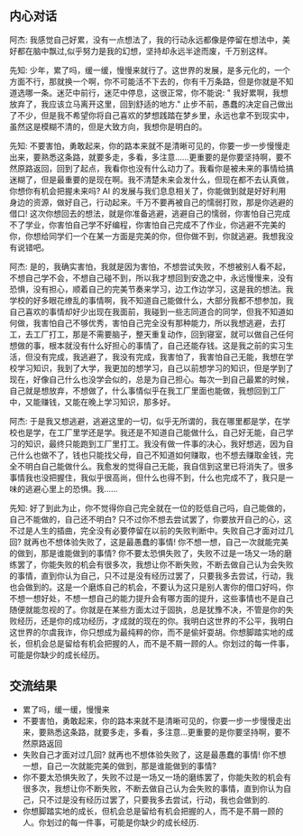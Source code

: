 ## 内心对话

阿杰: 我感觉自己好累，没有一点想法了，我的行动永远都像是停留在想法中，美好都在脑中飘过,似乎努力是我的幻想，坚持却永远半途而废，千万别这样。

先知: 少年，累了吗，缓一缓，慢慢来就行了。这世界的发展，是多元化的，一个方面不行，那就换一个啊，你不可能活不下去的，你有千万条路，但是你就是不知道选哪一条。迷茫中前行，迷茫中停息，这很正常，你不能说: " 我好累啊，我想放弃了，我应该立马离开这里，回到舒适的地方." 止步不前，愚蠢的决定自己做出了不少，但是我不希望你将自己喜欢的梦想践踏在梦乡里，永远也拿不到现实中，虽然这是模糊不清的，但是大致方向，我想你是明白的。

先知: 不要害怕，勇敢起来，你的路本来就不是清晰可见的，你要一步一步慢慢走出来，要熟悉这条路，就要多走，多看，多注意……更重要的是你要坚持啊，要不然原路返回，回到了起点，我看你也没有什么动力了。我看你是被未来的事情给搞迷糊了，但是最重要的是现在啊。我不清楚未来会发什么，但现在都不去认真做，你想你有机会把握未来吗? AI 的发展与我们息息相关了，你能做到就是好好利用身边的资源，做好自己，行动起来。千万不要再被自己的懦弱打败，那是你逃避的借口! 这次你想回去的想法，就是你准备逃避，逃避自己的懦弱，你害怕自己完成不了学业，你害怕自己学不好编程，你害怕自己完成不了作业，你逃避不完美的你，你想给同学们一个在某一方面是完美的你，但你做不到，你就逃避。我想我没有说错吧。

阿杰: 是的，我确实害怕，我就是因为害怕，不想尝试失败，不想被别人看不起，不想自己学不会，不想自己碰不到，所以我才想回到安逸之中，永远慢慢来，没有恐惧，没有担心，顺着自己的完美节奏来学习，边工作边学习，这是我的想法。我学校的好多眼花缭乱的事情啊，我不知道自己能做什么，大部分我都不想参加，我自己喜欢的事情却好少出现在我面前，我碰到一些志同道合的同学，但我不知道如何做，我害怕自己不够优秀，害怕自己完全没有那种能力，所以我想逃避，去打工，去工厂打工，那是不需要脑子，整天重复动作，回到寝室，就可以做自己任何想做的事，根本就没有什么好担心的事情了，自己还能存钱。这是我之前的实习生活，但没有完成，我逃避了，我没有完成，我害怕了，我害怕自己无能，我想在学校学习知识，我到了大学，我更加的想学习，自己以前想学习的知识，但是学到了现在，好像自己什么也没学会似的，总是为自己担心。每次一到自己最累的时候，自己就是想放弃，不想做了，什么事情似乎在我工厂里面也能做，我想回到工厂中，又能赚钱，又能在晚上学习知识，那多好。

阿杰: 于是我又想逃避，逃避这里的一切，似乎无所谓的，我在哪里都是学，在学校也是学，在工厂里学还是学。我还是不知道自己能做什么，自己好无能，自己学习的知识，最终只能跑到工厂里打工。我没有做一件事的决心，我好想逃，因为自己什么也做不了，钱也只能找父母，自己不知道如何赚取，也不想去赚取金钱，完全不明白自己能做什么。我愈发的觉得自己无能，我自信到这里已将消失了。很多事情我也没把握住，我似乎很高尚，但什么也得不到，什么也完成不了，我只是一味的逃避心里上的恐惧。我……

先知: 好了到此为止，你不觉得你自己完全就在一位的贬低自己吗，自己能做的，自己不能做的，自己还不明白? 只不过你不想去尝试罢了，你要放开自己的心，这不过是人生的插曲，完全没有必要停留在以前的失败判断中。失败自己才面对过几回? 就再也不想体验失败了，这是最愚蠢的事情! 你不想一想，自己一次就能完美的做到，那是谁能做到的事情? 你不要太恐惧失败了，失败不过是一场又一场的磨练罢了，你能失败的机会有很多次，我想让你不断失败，不断去做自己认为会失败的事情，直到你认为自己，只不过是没有经历过罢了，只要我多去尝试，行动，我也会做到的。这是一个磨炼自己的机会，不要认为这只是别人害你的借口好吗，你不想一想好处，不想一想自己的能力提升会有哪方面的提升，这些事情也不是自己随便就能忽视的了。你就是在某些方面太过于固执，总是犹豫不决，不管是你的失败经历，还是你的成功经历，才成就的现在的你。我明白这世界的不公平，我明白这世界的尔虞我诈，你只想成为最纯粹的你，而不是偷奸耍胡。你想脚踏实地的成长，但机会总是留给有机会把握的人，而不是不屑一顾的人。你划过的每一件事，可能是你缺少的成长经历。

## 交流结果

* 累了吗，缓一缓，慢慢来
* 不要害怕，勇敢起来，你的路本来就不是清晰可见的，你要一步一步慢慢走出来，要熟悉这条路，就要多走，多看，多注意…更重要的是你要坚持啊，要不然原路返回
* 失败自己才面对过几回? 就再也不想体验失败了，这是最愚蠢的事情! 你不想一想，自己一次就能完美的做到，那是谁能做到的事情?
* 你不要太恐惧失败了，失败不过是一场又一场的磨练罢了，你能失败的机会有很多次，我想让你不断失败，不断去做自己认为会失败的事情，直到你认为自己，只不过是没有经历过罢了，只要我多去尝试，行动，我也会做到的.
* 你想脚踏实地的成长，但机会总是留给有机会把握的人，而不是不屑一顾的人。你划过的每一件事，可能是你缺少的成长经历.
